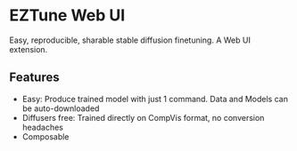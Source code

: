 # EZTune Web UI

Easy, reproducible, sharable stable diffusion finetuning. A Web UI extension.

## Features

- Easy: Produce trained model with just 1 command. Data and Models can be auto-downloaded
- Diffusers free: Trained directly on CompVis format, no conversion headaches
- Composable

